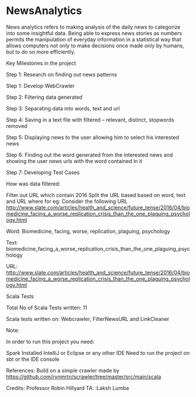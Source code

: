 # NewsAnalytics
News analytics refers to making analysis of the daily news to categorize into some insightful data. Being able to express news stories as numbers permits the manipulation of everyday information in a statistical  way that allows computers not only to make decisions once made only by humans, but to do so more  efficiently. 

Key Milestones in the project

Step 1: Research on finding out news patterns

Step 1: Develop WebCrawler 

Step 2: Filtering data generated 

Step 3:  Separating data into words, text and url

Step 4: Saving in a text file with filtered – relevant, distinct, stopwords removed

Step 5: Displaying news to the user allowing him to select his interested news

Step 6: Finding out the word generated from the interested news and showing the user news urls with the word contained in it

Step 7: Developing Test Cases


How was data filtered:

Filter out URL which contain 2016 
Split the URL based based on word, text and URL where
for eg: Consider the following URL http://www.slate.com/articles/health_and_science/future_tense/2016/04/biomedicine_facing_a_worse_replication_crisis_than_the_one_plaguing_psychology.html

Word: Biomedicine, facing, worse, replication, plaguing, psychology

Text: biomedicine_facing_a_worse_replication_crisis_than_the_one_plaguing_psychology

URL: http://www.slate.com/articles/health_and_science/future_tense/2016/04/biomedicine_facing_a_worse_replication_crisis_than_the_one_plaguing_psychology.html


Scala Tests

Total No of Scala Tests written: 11

Scala tests written on: Webcrawler, FilterNewsURL and LinkCleaner



Note:

In order to run this project you need:

Spark Installed
IntelliJ or Eclipse or any other IDE
Need to run the project on sbt or the IDE console

References:
Build on a simple crawler made by https://github.com/rynmrtn/scrawler/tree/master/src/main/scala

Credits:
Professor Robin Hillyard
TA: :Laksh Lumba



